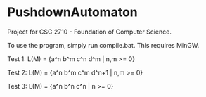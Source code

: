 # PushdownAutomaton
Project for CSC 2710 - Foundation of Computer Science.

To use the program, simply run compile.bat. This requires MinGW.

Test 1:
L(M) = {a^n b^m c^n d^m | n,m >= 0}

Test 2:
L(M) = {a^n b^m c^m d^n+1 | n,m >= 0}

Test 3:
L(M) = {a^n b^n c^n | n >= 0}
